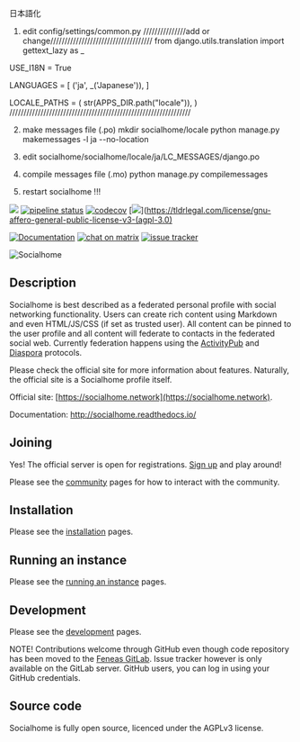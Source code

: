 日本語化

1. edit config/settings/common.py
///////////////add or change////////////////////////////////////
from django.utils.translation import gettext_lazy as _

USE_I18N = True

LANGUAGES = [
    ('ja', _('Japanese')),
]

LOCALE_PATHS = (
    str(APPS_DIR.path("locale")),
)
////////////////////////////////////////////////////////////////

2. make messages file (.po)
mkdir socialhome/locale
python manage.py makemessages -l ja --no-location

3. edit socialhome/socialhome/locale/ja/LC_MESSAGES/django.po

4. compile messages file (.mo)
python manage.py compilemessages

5. restart socialhome !!!

[![](https://img.shields.io/badge/docker-image-yellow)](https://git.feneas.org/socialhome/socialhome/container_registry)  [![pipeline status](https://git.feneas.org/socialhome/socialhome/badges/master/pipeline.svg)](https://git.feneas.org/socialhome/socialhome/commits/master) [![codecov](https://codecov.io/gh/jaywink/socialhome/branch/master/graph/badge.svg)](https://codecov.io/gh/jaywink/socialhome) [![](https://img.shields.io/badge/license-AGPLv3-green.svg)](https://tldrlegal.com/license/gnu-affero-general-public-license-v3-(agpl-3.0)

[![Documentation](http://readthedocs.org/projects/socialhome/badge/?version=latest)](http://socialhome.readthedocs.io/en/latest/?badge=latest) [![chat on matrix](https://img.shields.io/matrix/socialhome:matrix.org.svg)](https://matrix.to/#/#socialhome:feneas.org) [![issue tracker](https://img.shields.io/badge/issue%20tracker-gitlab-yellow.svg)](https://git.feneas.org/socialhome/socialhome/issues)

![Socialhome](http://socialhome.readthedocs.io/en/latest/_images/socialhome.png)

Description
-----------

Socialhome is best described as a federated personal profile with social networking functionality. 
Users can create rich content using Markdown and even HTML/JS/CSS (if set as trusted user). 
All content can be pinned to the user profile and all content will federate to contacts in 
the federated social web. Currently federation happens using the 
[ActivityPub](https://activitypub.rocks/) and 
[Diaspora](https://diaspora.github.io/diaspora_federation/) protocols.

Please check the official site for more information about features. Naturally, the official 
site is a Socialhome profile itself.

Official site: [https://socialhome.network](https://socialhome.network).

Documentation: http://socialhome.readthedocs.io/

Joining
-------

Yes! The official server is open for registrations. [
Sign up](https://socialhome.network/accounts/signup/) and play around!

Please see the [community](http://socialhome.readthedocs.io/en/latest/community.html) 
pages for how to interact with the community.

Installation
------------

Please see the [installation](http://socialhome.readthedocs.io/en/latest/installation.html) pages.

Running an instance
-------------------

Please see the [running an instance](http://socialhome.readthedocs.io/en/latest/running.html) pages.

Development
-----------

Please see the [development](http://socialhome.readthedocs.io/en/latest/development.html) pages.

NOTE! Contributions welcome through GitHub even though code repository has been moved to 
the [Feneas GitLab](https://git.feneas.org/socialhome/socialhome). Issue tracker however is 
only available on the GitLab server. GitHub users, you can log in using your GitHub credentials.

Source code
-----------

Socialhome is fully open source, licenced under the AGPLv3 license.
